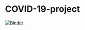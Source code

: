 # COVID-19-project

[![Binder](https://mybinder.org/badge_logo.svg)](https://mybinder.org/v2/gh/likithaabbareddy/COVID-19-project.git/master?filepath=dashboard.ipynb)
